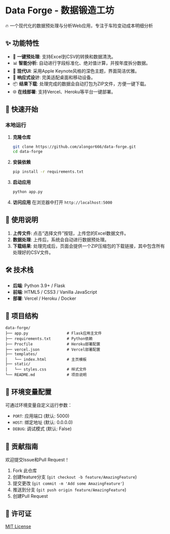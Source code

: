 # Data Forge - 数据锻造工坊

🔥 一个现代化的数据预处理与分析Web应用，专注于车险变动成本明细分析

## ✨ 功能特性

- 🎯 **一键预处理**: 支持Excel到CSV的转换和数据清洗。
- 📊 **智能分析**: 自动进行字段标准化、绝对值计算，并按年度拆分数据。
- 🎨 **现代UI**: 采用Apple Keynote风格的深色主题，界面简洁优雅。
- 📱 **响应式设计**: 完美适配桌面和移动设备。
- 📦 **结果下载**: 处理完成的数据会自动打包为ZIP文件，方便一键下载。
- 🌐 **在线部署**: 支持Vercel、Heroku等平台一键部署。

## 🚀 快速开始

### 本地运行

1.  **克隆仓库**
    ```bash
    git clone https://github.com/alongor666/data-forge.git
    cd data-forge
    ```

2.  **安装依赖**
    ```bash
    pip install -r requirements.txt
    ```

3.  **启动应用**
    ```bash
    python app.py
    ```

4.  **访问应用**
    在浏览器中打开 `http://localhost:5000`

## 📖 使用说明

1.  **上传文件**: 点击“选择文件”按钮，上传您的Excel数据文件。
2.  **数据处理**: 上传后，系统会自动进行数据预处理。
3.  **下载结果**: 处理完成后，页面会提供一个ZIP压缩包的下载链接，其中包含所有处理好的CSV文件。

## 🛠️ 技术栈

-   **后端**: Python 3.9+ / Flask
-   **前端**: HTML5 / CSS3 / Vanilla JavaScript
-   **部署**: Vercel / Heroku / Docker

## 📁 项目结构

```
data-forge/
├── app.py                 # Flask应用主文件
├── requirements.txt       # Python依赖
├── Procfile               # Heroku部署配置
├── vercel.json            # Vercel部署配置
├── templates/
│   └── index.html         # 主页模板
├── static/
│   └── styles.css         # 样式文件
└── README.md              # 项目说明
```

## 🔧 环境变量配置

可通过环境变量自定义运行参数：

-   `PORT`: 应用端口 (默认: 5000)
-   `HOST`: 绑定地址 (默认: 0.0.0.0)
-   `DEBUG`: 调试模式 (默认: False)

## 🤝 贡献指南

欢迎提交Issue和Pull Request！

1.  Fork 此仓库
2.  创建feature分支 (`git checkout -b feature/AmazingFeature`)
3.  提交更改 (`git commit -m 'Add some AmazingFeature'`)
4.  推送到分支 (`git push origin feature/AmazingFeature`)
5.  创建Pull Request

## 📄 许可证

[MIT License](LICENSE)
